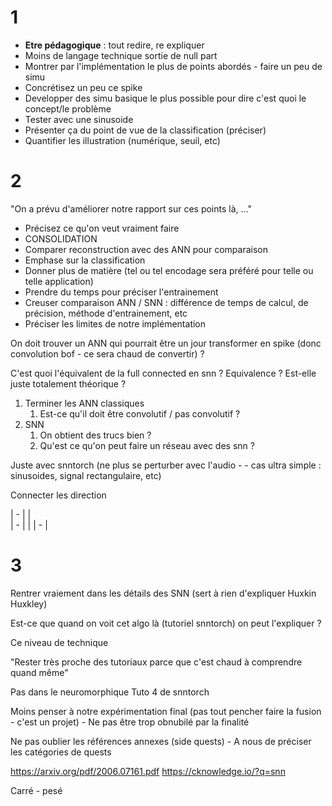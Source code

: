 
# 1
- **Etre pédagogique** : tout redire, re expliquer 
- Moins de langage technique sortie de null part
- Montrer par l'implémentation le plus de points abordés - faire un peu de simu
- Concrétisez un peu ce spike
- Developper des simu basique le plus possible pour dire c'est quoi le concept/le problème
- Tester avec une sinusoide
- Présenter ça du point de vue de la classification (préciser)
- Quantifier les illustration (numérique, seuil, etc)


# 2
"On a prévu d'améliorer notre rapport sur ces points là, ..."

- Précisez ce qu'on veut vraiment faire
- CONSOLIDATION
- Comparer reconstruction avec des ANN pour comparaison 
- Emphase sur la classification
- Donner plus de matière (tel ou tel encodage sera préféré pour telle ou telle application)
- Prendre du temps pour préciser l'entrainement
- Creuser comparaison ANN / SNN : différence de temps de calcul, de précision, méthode d'entrainement, etc
- Préciser les limites de notre implémentation

On doit trouver un ANN qui pourrait être un jour transformer en spike (donc convolution bof - ce sera chaud de convertir) ? 

C'est quoi l'équivalent de la full connected en snn ? 
Equivalence ? Est-elle juste totalement théorique ?

1. Terminer les ANN classiques
    1. Est-ce qu'il doit être convolutif / pas convolutif ?
2. SNN 
    1. On obtient des trucs bien ? 
    2. Qu'est ce qu'on peut faire un réseau avec des snn ? 

Juste avec snntorch (ne plus se perturber avec l'audio - - cas ultra simple : sinusoides, signal rectangulaire, etc)

Connecter les direction 

|  -  |
|  
|  -  |
|
|  -  |

# 3 

Rentrer vraiement dans les détails des SNN (sert à rien d'expliquer Huxkin Huxkley)

Est-ce que quand on voit cet algo là (tutoriel snntorch) on peut l'expliquer ?

Ce niveau de technique

"Rester très proche des tutoriaux parce que c'est chaud à comprendre quand même"

Pas dans le neuromorphique 
Tuto 4 de snntorch 

Moins penser à notre expérimentation final (pas tout pencher faire la fusion - c'est un projet) - Ne pas être trop obnubilé par la finalité 

Ne pas oublier les références annexes (side quests) - A nous de préciser les catégories de quests 

https://arxiv.org/pdf/2006.07161.pdf 
https://cknowledge.io/?q=snn

Carré - pesé